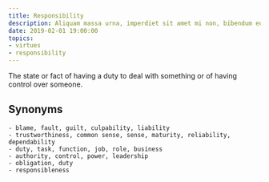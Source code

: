 ```yaml
---
title: Responsibility
description: Aliquam massa urna, imperdiet sit amet mi non, bibendum euismod est.
date: 2019-02-01 19:00:00
topics: 
- virtues
- responsibility
---
```


The state or fact of having a duty to deal with something or of having control over someone.

## Synonyms
	- blame, fault, guilt, culpability, liability
	- trustworthiness, common sense, sense, maturity, reliability, dependability
	- duty, task, function, job, role, business
	- authority, control, power, leadership
	- obligation, duty
	- responsibleness
